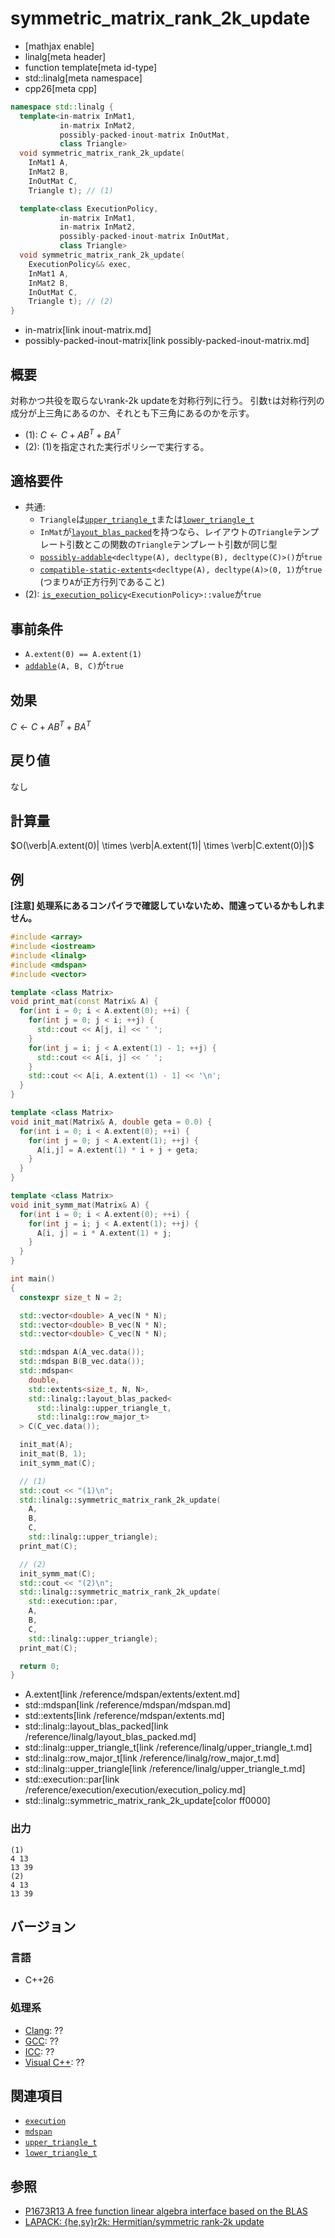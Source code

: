# symmetric_matrix_rank_2k_update
* [mathjax enable]
* linalg[meta header]
* function template[meta id-type]
* std::linalg[meta namespace]
* cpp26[meta cpp]

```cpp
namespace std::linalg {
  template<in-matrix InMat1,
           in-matrix InMat2,
           possibly-packed-inout-matrix InOutMat,
           class Triangle>
  void symmetric_matrix_rank_2k_update(
    InMat1 A,
    InMat2 B,
    InOutMat C,
    Triangle t); // (1)

  template<class ExecutionPolicy,
           in-matrix InMat1,
           in-matrix InMat2,
           possibly-packed-inout-matrix InOutMat,
           class Triangle>
  void symmetric_matrix_rank_2k_update(
    ExecutionPolicy&& exec,
    InMat1 A,
    InMat2 B,
    InOutMat C,
    Triangle t); // (2)
}
```
* in-matrix[link inout-matrix.md]
* possibly-packed-inout-matrix[link possibly-packed-inout-matrix.md]

## 概要
対称かつ共役を取らないrank-2k updateを対称行列に行う。
引数`t`は対称行列の成分が上三角にあるのか、それとも下三角にあるのかを示す。

- (1): $C \leftarrow C + AB^T + BA^T$
- (2): (1)を指定された実行ポリシーで実行する。


## 適格要件
- 共通:
    + `Triangle`は[`upper_triangle_t`](upper_triangle_t.md)または[`lower_triangle_t`](lower_triangle_t.md)
    + `InMat`が[`layout_blas_packed`](layout_blas_packed.md)を持つなら、レイアウトの`Triangle`テンプレート引数とこの関数の`Triangle`テンプレート引数が同じ型
    + [`possibly-addable`](possibly-addable.md)`<decltype(A), decltype(B), decltype(C)>()`が`true`
    + [`compatible-static-extents`](compatible-static-extents.md)`<decltype(A), decltype(A)>(0, 1)`が`true` (つまり`A`が正方行列であること)
- (2): [`is_execution_policy`](/reference/execution/is_execution_policy.md)`<ExecutionPolicy>::value`が`true`


## 事前条件
- `A.extent(0) == A.extent(1)`
- [`addable`](addable.md)`(A, B, C)`が`true`


## 効果
$C \leftarrow C + AB^T + BA^T$


## 戻り値
なし


## 計算量
$O(\verb|A.extent(0)| \times \verb|A.extent(1)| \times \verb|C.extent(0)|)$


## 例
**[注意] 処理系にあるコンパイラで確認していないため、間違っているかもしれません。**

```cpp example
#include <array>
#include <iostream>
#include <linalg>
#include <mdspan>
#include <vector>

template <class Matrix>
void print_mat(const Matrix& A) {
  for(int i = 0; i < A.extent(0); ++i) {
    for(int j = 0; j < i; ++j) {
      std::cout << A[j, i] << ' ';
    }
    for(int j = i; j < A.extent(1) - 1; ++j) {
      std::cout << A[i, j] << ' ';
    }
    std::cout << A[i, A.extent(1) - 1] << '\n';
  }
}

template <class Matrix>
void init_mat(Matrix& A, double geta = 0.0) {
  for(int i = 0; i < A.extent(0); ++i) {
    for(int j = 0; j < A.extent(1); ++j) {
      A[i,j] = A.extent(1) * i + j + geta;
    }
  }
}

template <class Matrix>
void init_symm_mat(Matrix& A) {
  for(int i = 0; i < A.extent(0); ++i) {
    for(int j = i; j < A.extent(1); ++j) {
      A[i, j] = i * A.extent(1) + j;
    }
  }
}

int main()
{
  constexpr size_t N = 2;

  std::vector<double> A_vec(N * N);
  std::vector<double> B_vec(N * N);
  std::vector<double> C_vec(N * N);

  std::mdspan A(A_vec.data());
  std::mdspan B(B_vec.data());
  std::mdspan<
    double,
    std::extents<size_t, N, N>,
    std::linalg::layout_blas_packed<
      std::linalg::upper_triangle_t,
      std::linalg::row_major_t>
  > C(C_vec.data());

  init_mat(A);
  init_mat(B, 1);
  init_symm_mat(C);

  // (1)
  std::cout << "(1)\n";
  std::linalg::symmetric_matrix_rank_2k_update(
    A,
    B,
    C,
    std::linalg::upper_triangle);
  print_mat(C);

  // (2)
  init_symm_mat(C);
  std::cout << "(2)\n";
  std::linalg::symmetric_matrix_rank_2k_update(
    std::execution::par,
    A,
    B,
    C,
    std::linalg::upper_triangle);
  print_mat(C);

  return 0;
}
```
* A.extent[link /reference/mdspan/extents/extent.md]
* std::mdspan[link /reference/mdspan/mdspan.md]
* std::extents[link /reference/mdspan/extents.md]
* std::linalg::layout_blas_packed[link /reference/linalg/layout_blas_packed.md]
* std::linalg::upper_triangle_t[link /reference/linalg/upper_triangle_t.md]
* std::linalg::row_major_t[link /reference/linalg/row_major_t.md]
* std::linalg::upper_triangle[link /reference/linalg/upper_triangle_t.md]
* std::execution::par[link /reference/execution/execution/execution_policy.md]
* std::linalg::symmetric_matrix_rank_2k_update[color ff0000]


### 出力
```
(1)
4 13
13 39
(2)
4 13
13 39
```


## バージョン
### 言語
- C++26

### 処理系
- [Clang](/implementation.md#clang): ??
- [GCC](/implementation.md#gcc): ??
- [ICC](/implementation.md#icc): ??
- [Visual C++](/implementation.md#visual_cpp): ??


## 関連項目
- [`execution`](/reference/execution.md)
- [`mdspan`](/reference/mdspan.md)
- [`upper_triangle_t`](upper_triangle_t.md)
- [`lower_triangle_t`](lower_triangle_t.md)


## 参照
- [P1673R13 A free function linear algebra interface based on the BLAS](https://www.open-std.org/jtc1/sc22/wg21/docs/papers/2023/p1673r13.html)
- [LAPACK: {he,sy}r2k: Hermitian/symmetric rank-2k update](https://netlib.org/lapack/explore-html/d8/d94/group__her2k.html)

